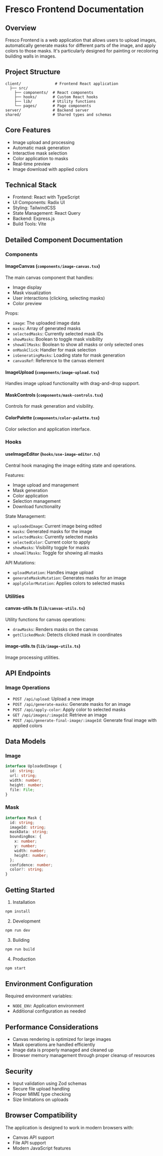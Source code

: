 # Fresco Frontend Documentation

## Overview
Fresco Frontend is a web application that allows users to upload images, automatically generate masks for different parts of the image, and apply colors to those masks. It's particularly designed for painting or recoloring building walls in images.

## Project Structure

```
client/               # Frontend React application
  ├── src/           
    ├── components/  # React components
    ├── hooks/       # Custom React hooks
    ├── lib/         # Utility functions
    └── pages/       # Page components
server/              # Backend server
shared/              # Shared types and schemas
```

## Core Features
- Image upload and processing
- Automatic mask generation
- Interactive mask selection
- Color application to masks
- Real-time preview
- Image download with applied colors

## Technical Stack
- Frontend: React with TypeScript
- UI Components: Radix UI
- Styling: TailwindCSS
- State Management: React Query
- Backend: Express.js
- Build Tools: Vite

## Detailed Component Documentation

### Components

#### ImageCanvas (`components/image-canvas.tsx`)
The main canvas component that handles:
- Image display
- Mask visualization
- User interactions (clicking, selecting masks)
- Color preview

Props:
- `image`: The uploaded image data
- `masks`: Array of generated masks
- `selectedMasks`: Currently selected mask IDs
- `showMasks`: Boolean to toggle mask visibility
- `showAllMasks`: Boolean to show all masks or only selected ones
- `onMaskClick`: Handler for mask selection
- `isGeneratingMasks`: Loading state for mask generation
- `canvasRef`: Reference to the canvas element

#### ImageUpload (`components/image-upload.tsx`)
Handles image upload functionality with drag-and-drop support.

#### MaskControls (`components/mask-controls.tsx`)
Controls for mask generation and visibility.

#### ColorPalette (`components/color-palette.tsx`)
Color selection and application interface.

### Hooks

#### useImageEditor (`hooks/use-image-editor.ts`)
Central hook managing the image editing state and operations.

Features:
- Image upload and management
- Mask generation
- Color application
- Selection management
- Download functionality

State Management:
- `uploadedImage`: Current image being edited
- `masks`: Generated masks for the image
- `selectedMasks`: Currently selected masks
- `selectedColor`: Current color to apply
- `showMasks`: Visibility toggle for masks
- `showAllMasks`: Toggle for showing all masks

API Mutations:
- `uploadMutation`: Handles image upload
- `generateMasksMutation`: Generates masks for an image
- `applyColorMutation`: Applies colors to selected masks

### Utilities

#### canvas-utils.ts (`lib/canvas-utils.ts`)
Utility functions for canvas operations:
- `drawMasks`: Renders masks on the canvas
- `getClickedMask`: Detects clicked mask in coordinates

#### image-utils.ts (`lib/image-utils.ts`)
Image processing utilities.

## API Endpoints

### Image Operations
- `POST /api/upload`: Upload a new image
- `POST /api/generate-masks`: Generate masks for an image
- `POST /api/apply-color`: Apply color to selected masks
- `GET /api/images/:imageId`: Retrieve an image
- `POST /api/generate-final-image/:imageId`: Generate final image with applied colors

## Data Models

### Image
```typescript
interface UploadedImage {
  id: string;
  url: string;
  width: number;
  height: number;
  file: File;
}
```

### Mask
```typescript
interface Mask {
  id: string;
  imageId: string;
  maskData: string;
  boundingBox: {
    x: number;
    y: number;
    width: number;
    height: number;
  };
  confidence: number;
  color?: string;
}
```

## Getting Started

1. Installation
```bash
npm install
```

2. Development
```bash
npm run dev
```

3. Building
```bash
npm run build
```

4. Production
```bash
npm start
```

## Environment Configuration

Required environment variables:
- `NODE_ENV`: Application environment
- Additional configuration as needed

## Performance Considerations

- Canvas rendering is optimized for large images
- Mask operations are handled efficiently
- Image data is properly managed and cleaned up
- Browser memory management through proper cleanup of resources

## Security

- Input validation using Zod schemas
- Secure file upload handling
- Proper MIME type checking
- Size limitations on uploads

## Browser Compatibility

The application is designed to work in modern browsers with:
- Canvas API support
- File API support
- Modern JavaScript features
